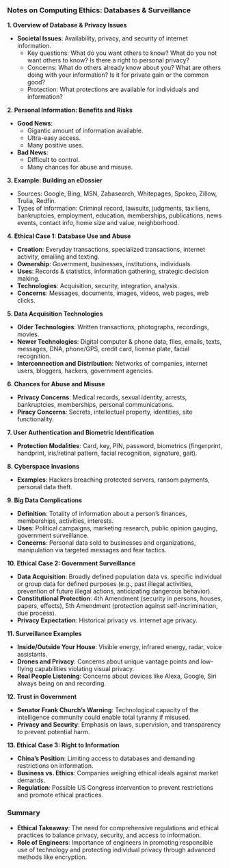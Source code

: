 ### Notes on Computing Ethics: Databases & Surveillance

**1. Overview of Database & Privacy Issues**
- **Societal Issues**: Availability, privacy, and security of internet information.
  - Key questions: What do you want others to know? What do you not want others to know? Is there a right to personal privacy?
  - Concerns: What do others already know about you? What are others doing with your information? Is it for private gain or the common good?
  - Protection: What protections are available for individuals and information?

**2. Personal Information: Benefits and Risks**
- **Good News**:
  - Gigantic amount of information available.
  - Ultra-easy access.
  - Many positive uses.
- **Bad News**:
  - Difficult to control.
  - Many chances for abuse and misuse.

**3. Example: Building an eDossier**
- Sources: Google, Bing, MSN, Zabasearch, Whitepages, Spokeo, Zillow, Trulia, Redfin.
- Types of information: Criminal record, lawsuits, judgments, tax liens, bankruptcies, employment, education, memberships, publications, news events, contact info, home size and value, neighborhood.

**4. Ethical Case 1: Database Use and Abuse**
- **Creation**: Everyday transactions, specialized transactions, internet activity, emailing and texting.
- **Ownership**: Government, businesses, institutions, individuals.
- **Uses**: Records & statistics, information gathering, strategic decision making.
- **Technologies**: Acquisition, security, integration, analysis.
- **Concerns**: Messages, documents, images, videos, web pages, web clicks.

**5. Data Acquisition Technologies**
- **Older Technologies**: Written transactions, photographs, recordings, movies.
- **Newer Technologies**: Digital computer & phone data, files, emails, texts, messages, DNA, phone/GPS, credit card, license plate, facial recognition.
- **Interconnection and Distribution**: Networks of companies, internet users, bloggers, hackers, government agencies.

**6. Chances for Abuse and Misuse**
- **Privacy Concerns**: Medical records, sexual identity, arrests, bankruptcies, memberships, personal communications.
- **Piracy Concerns**: Secrets, intellectual property, identities, site functionality.

**7. User Authentication and Biometric Identification**
- **Protection Modalities**: Card, key, PIN, password, biometrics (fingerprint, handprint, iris/retinal pattern, facial recognition, signature, gait).

**8. Cyberspace Invasions**
- **Examples**: Hackers breaching protected servers, ransom payments, personal data theft.

**9. Big Data Complications**
- **Definition**: Totality of information about a person’s finances, memberships, activities, interests.
- **Uses**: Political campaigns, marketing research, public opinion gauging, government surveillance.
- **Concerns**: Personal data sold to businesses and organizations, manipulation via targeted messages and fear tactics.

**10. Ethical Case 2: Government Surveillance**
- **Data Acquisition**: Broadly defined population data vs. specific individual or group data for defined purposes (e.g., past illegal activities, prevention of future illegal actions, anticipating dangerous behavior).
- **Constitutional Protection**: 4th Amendment (security in persons, houses, papers, effects), 5th Amendment (protection against self-incrimination, due process).
- **Privacy Expectation**: Historical privacy vs. internet age privacy.

**11. Surveillance Examples**
- **Inside/Outside Your House**: Visible energy, infrared energy, radar, voice assistants.
- **Drones and Privacy**: Concerns about unique vantage points and low-flying capabilities violating visual privacy.
- **Real People Listening**: Concerns about devices like Alexa, Google, Siri always being on and recording.

**12. Trust in Government**
- **Senator Frank Church’s Warning**: Technological capacity of the intelligence community could enable total tyranny if misused.
- **Privacy and Security**: Emphasis on laws, supervision, and transparency to prevent potential harm.

**13. Ethical Case 3: Right to Information**
- **China’s Position**: Limiting access to databases and demanding restrictions on information.
- **Business vs. Ethics**: Companies weighing ethical ideals against market demands.
- **Regulation**: Possible US Congress intervention to prevent restrictions and promote ethical practices.

### Summary
- **Ethical Takeaway**: The need for comprehensive regulations and ethical practices to balance privacy, security, and access to information.
- **Role of Engineers**: Importance of engineers in promoting responsible use of technology and protecting individual privacy through advanced methods like encryption.